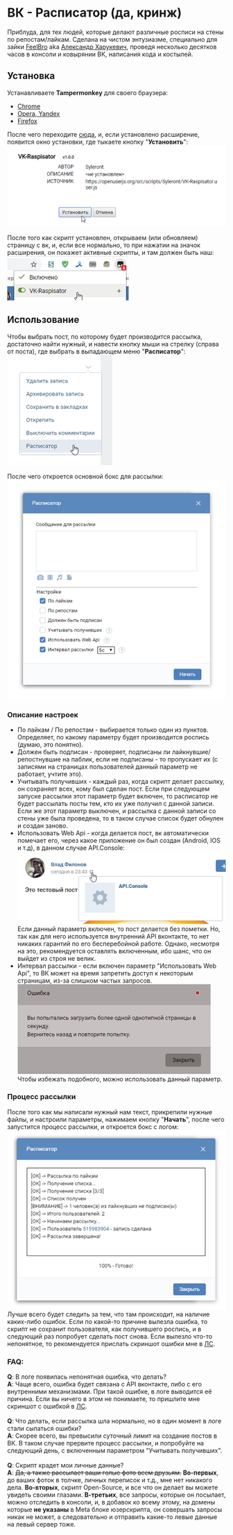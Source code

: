 # ВК - Расписатор (да, кринж)
Приблуда, для тех людей, которые делают различные росписи на стены по репостам/лайкам. Сделана на чистом энтузиазме, специально для зайки [FeelBro](https://www.youtube.com/channel/UC3MTCmP6lcstqOXSOoazWuA) aka [Александр Харукевич](https://vk.com/id145563872), проведя несколько десятков часов в консоли и ковырянии ВК, написания кода и костылей.

## Установка
Устанавливаете **Tampermonkey** для своего браузера:
* [Chrome](https://chrome.google.com/webstore/detail/tampermonkey/dhdgffkkebhmkfjojejmpbldmpobfkfo)
* [Opera, Yandex](https://addons.opera.com/ru/extensions/details/tampermonkey-beta/)
* [Firefox](https://addons.mozilla.org/ru/firefox/addon/tampermonkey/)

После чего переходите [сюда](https://openuserjs.org/src/scripts/Syleront/VK-Raspisator.user.js), и, если установлено расширение, появится окно установки, где тыкаете кнопку "**Установить**":<br>
![Окно установки](assets/screenshots/install-btn.png)

После того как скрипт установлен, открываем (или обновляем) страницу с вк, и, если все нормально, то при нажатии на значок расширения, он покажет активные скрипты, и там должен быть наш:<br>
![Расписатор в Tampermonkey](assets/screenshots/rs-in-menu.png)

## Использование
Чтобы выбрать пост, по которому будет производится рассылка, достаточно найти нужный, и навести кнопку мыши на стрелку (справа от поста), где выбрать в выпадающем меню "**Расписатор**":<br>
![Элемент расписатора в меню поста](assets/screenshots/arrow-menu.png)

После чего откроется основной бокс для рассылки:<br>
![Основной бокс](assets/screenshots/main-box.png)

### Описание настроек
* По лайкам / По репостам - выбирается только один из пунктов. Определяет, по какому параметру будет производится роспись (думаю, это понятно).
* Должен быть подписан - проверяет, подписаны ли лайкнувшие/репостнувшие на паблик, если не подписаны - то пропускает их (с записями на страницах пользователей данный параметр не работает, учтите это).
* Учитывать получивших - каждый раз, когда скрипт делает рассылку, он сохраняет всех, кому был сделан пост. Если при следующем запуске рассылки этот параметр будет включен, то расписатор не будет рассылать посты тем, кто их уже получил с данной записи. Если же этот параметр выключен, и рассылка с данной записи со стены уже была проведена, то в таком случае список будет обнулен и создан заново.
* Использовать Web Api - когда делается пост, вк автоматически помечает его, через какое приложение он был создан (Android, IOS и т.д), в данном случае API.Console:<br>
![Скриншот пометки](assets/screenshots/app-notation.png)<br>
Eсли данный параметр включен, то пост делается без пометки. Но, так как для него используется внутренний API вконтакте, то нет никаких гарантий по его бесперебойной работе. Однако, несмотря на это, рекомендуется оставлять включенным, ибо шанс, что он выйдет из строя не велик.
* Интервал рассылки - если включен параметр "Использовать Web Api", то ВК может на время запретить доступ к некоторым страницам, из-за слишком частых запросов.<br>
![Пример ошибки](assets/screenshots/error-sample.png)<br>
 Чтобы избежать подобного, можно использовать данный параметр.

### Процесс рассылки
После того как мы написали нужный нам текст, прикрепили нужные файлы, и настроили параметры, нажимаем кнопку "**Начать**", после чего запустится процесс рассылки, и откроется бокс с логом:<br>
![Бокса с логами](assets/screenshots/log-box.png)<br>
Лучше всего будет следить за тем, что там происходит, на наличие каких-либо ошибок. Если по какой-то причине вылезла ошибка, то скрипт не сохранит пользователя, как получившего роспись, и в следующий раз попробует сделать пост снова. Если вылезло что-то непонятное, то рекомендуется прислать скриншот ошибки мне в [ЛС](http://vk.me/syleront).

### FAQ:
**Q**: В логе появилась непонятная ошибка, что делать?<br>
**A**: Чаще всего, ошибка будет связана с API вконтакте, либо с его внутренними механизмами. При такой ошибке, в логе выводится её причина. Если вы ничего в этом не понимаете, то пришлите мне скриншот с ошибкой в [ЛС](http://vk.me/syleront).
<br><br>
**Q**: Что делать, если рассылка шла нормально, но в один момент в логе стали сыпаться ошибки?<br>
**A**: Скорее всего, вы превысили суточный лимит на создание постов в ВК. В таком случае прервите процесс рассылки, и попробуйте на следующий день, с включенным параметром "Учитывать получивших".
<br><br>
**Q**: Скрипт крадет мои личные данные?<br>
**A**: ~~Да, а также рассылает ваши голые фото всем друзьям.~~ **Во-первых**, до ваших фоток в толчке, личных переписок и т.д., мне нет никакого дела. **Во-вторых**, скрипт Open-Source, и все что он делает вы можете увидеть своими глазами. **В-третьих**, все запросы, которые он посылает, можно отследить в консоли, и, в добавок ко всему этому, на домены которые **не указаны** в Meta блоке юзерскрипта, он совершать запросы никак не может, а следовательно и отправить какие-то левые данные на левый сервер тоже.